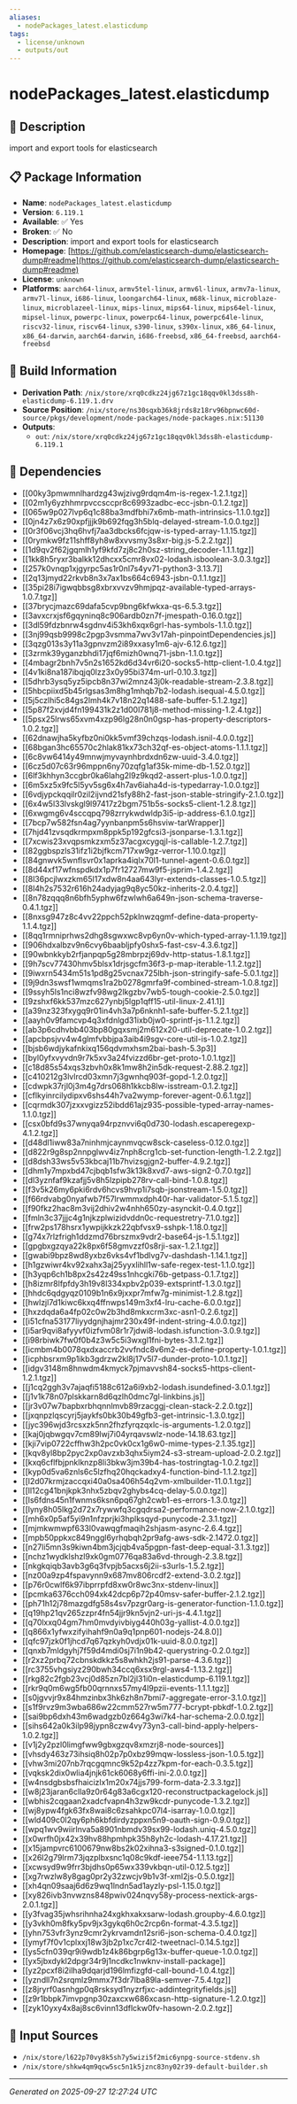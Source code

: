 ```yaml
---
aliases:
  - nodePackages_latest.elasticdump
tags:
  - license/unknown
  - outputs/out
---
```


# nodePackages_latest.elasticdump

## 📝 Description

import and export tools for elasticsearch

## 📋 Package Information

- **Name**: `nodePackages_latest.elasticdump`
- **Version**: `6.119.1`
- **Available**: ✅ Yes
- **Broken**: ✅ No
- **Description**: import and export tools for elasticsearch
- **Homepage**: [https://github.com/elasticsearch-dump/elasticsearch-dump#readme](https://github.com/elasticsearch-dump/elasticsearch-dump#readme)
- **License**: `unknown`
- **Platforms**: `aarch64-linux`, `armv5tel-linux`, `armv6l-linux`, `armv7a-linux`, `armv7l-linux`, `i686-linux`, `loongarch64-linux`, `m68k-linux`, `microblaze-linux`, `microblazeel-linux`, `mips-linux`, `mips64-linux`, `mips64el-linux`, `mipsel-linux`, `powerpc-linux`, `powerpc64-linux`, `powerpc64le-linux`, `riscv32-linux`, `riscv64-linux`, `s390-linux`, `s390x-linux`, `x86_64-linux`, `x86_64-darwin`, `aarch64-darwin`, `i686-freebsd`, `x86_64-freebsd`, `aarch64-freebsd`

## 🔧 Build Information

- **Derivation Path**: `/nix/store/xrq0cdkz24jg67z1gc18qqv0kl3dss8h-elasticdump-6.119.1.drv`
- **Source Position**: `/nix/store/ns30sqxb36k8jrds8z18rv96bpnwc60d-source/pkgs/development/node-packages/node-packages.nix:51130`
- **Outputs**:
  - `out`:  `/nix/store/xrq0cdkz24jg67z1gc18qqv0kl3dss8h-elasticdump-6.119.1`

## 🔗 Dependencies

- [[00ky3pmwmnlhardzg43wjzivg9rdqm4m-is-regex-1.2.1.tgz]]
- [[02m1y6yzhhmrpvccsccpr8c6993zadbc-ecc-jsbn-0.1.2.tgz]]
- [[065w9p027lvp6q1c88ba3mdfbhi7x6mb-math-intrinsics-1.1.0.tgz]]
- [[0jn4z7x6z90xpfjjjk9b692fqg3h5blq-delayed-stream-1.0.0.tgz]]
- [[0r3f06vcj3hq6hvfj7aa3dbcks6fcjqw-is-typed-array-1.1.15.tgz]]
- [[0rymkw9fz11shff8yh8w8xvvsmy3s8xr-big.js-5.2.2.tgz]]
- [[1d9qv2f62jgqmlh1yf9kfd7zj8c2h0sz-string_decoder-1.1.1.tgz]]
- [[1kk8h5ryxr3balkk12dhcxx5cmr8vx02-lodash.isboolean-3.0.3.tgz]]
- [[257k0vnqp1xjgyrpc5as1r0nl7s4yv71-python3-3.13.7]]
- [[2q13jmyd22rkvb8n3x7ax1bs664c6943-jsbn-0.1.1.tgz]]
- [[35pi28i7igwqbbsg8xbrxvvzv9hmjpqz-available-typed-arrays-1.0.7.tgz]]
- [[37brycjmazc69dafa5cvp9bng6kfwkxa-qs-6.5.3.tgz]]
- [[3avxcrxjsf6gqyninq8c906ardb0zn7f-jmespath-0.16.0.tgz]]
- [[3dl59fdzbnrw4sgdnv4i53kh6xqx6grl-has-symbols-1.1.0.tgz]]
- [[3nj99qsb9998c2pgp3vsmma7wv3v17ah-pinpointDependencies.js]]
- [[3qzg013s3y11a3gpnvzm2i89xxasy1m6-ajv-6.12.6.tgz]]
- [[3zrmk39yganzbhdi17jqf6mizh0wnq71-jsbn-1.1.0.tgz]]
- [[4mbagr2bnh7v5n2s1652kd6d34vr6i20-socks5-http-client-1.0.4.tgz]]
- [[4v1ki8na187ibqjq0lzz3x0y95bi374m-url-0.10.3.tgz]]
- [[5dhrb3ysq5yz5ipcb8n37wi2mnz43j0k-readable-stream-2.3.8.tgz]]
- [[5hbcpiixd5b45rlgsas3m8hg1mhqb7b2-lodash.isequal-4.5.0.tgz]]
- [[5j5czlhi5c84gs2lmh4k7v18n22q1488-safe-buffer-5.1.2.tgz]]
- [[5p87f2xvjd4fn199431k2z1d00l781j8-method-missing-1.2.4.tgz]]
- [[5psx25lrws65xvm4xzp96lg28n0n0gsp-has-property-descriptors-1.0.2.tgz]]
- [[62dnawjha5kyfbz0ni0kk5vmf39chzqs-lodash.isnil-4.0.0.tgz]]
- [[68bgan3hc65570c2hlak81kx73ch32qf-es-object-atoms-1.1.1.tgz]]
- [[6c8vw6414y49mnwjmyvaynhbrdxdn6zw-uuid-3.4.0.tgz]]
- [[6cz5d07c63r96mppn6ny70zqfg1af35k-mime-db-1.52.0.tgz]]
- [[6lf3khhyn3ccgbr0ka6lahg2l9z9kqd2-assert-plus-1.0.0.tgz]]
- [[6m5xz5x9fc5l5yv5sg6x4h7av6iaha4d-is-typedarray-1.0.0.tgz]]
- [[6vdjypckqqilr0zil2ijvnd21sfy88h2-fast-json-stable-stringify-2.1.0.tgz]]
- [[6x4w5l33lvskgl9l97417z2bgm751b5s-socks5-client-1.2.8.tgz]]
- [[6xwgmg6v4sccqpq798zrrykwdwldp3i5-ip-address-6.1.0.tgz]]
- [[7bcp7w582fsn4ag7yynbanpm5s6hsviw-tarWrapper]]
- [[7hjd41zvsqdkrmpxm8ppk5p192gfcsi3-jsonparse-1.3.1.tgz]]
- [[7xcwis23xvqpsmkzxm5z37acgxcygqjl-is-callable-1.2.7.tgz]]
- [[82ggbspzls31ifz1i2bjfkcm717xw9gz-verror-1.10.0.tgz]]
- [[84gnwvk5wnflsvr0x1aprka4iqlx70l1-tunnel-agent-0.6.0.tgz]]
- [[8d44xf17wfnspdkdx1p7fr12727mw9f5-jsprim-1.4.2.tgz]]
- [[8l36pcjlwxzkm65l17xdw8n4aa643lyr-extends-classes-1.0.5.tgz]]
- [[8l4h2s7532r616h24adyjag9q8yc50kz-inherits-2.0.4.tgz]]
- [[8n78zqqq8n6bfh5yphw6fzwlwh6a649n-json-schema-traverse-0.4.1.tgz]]
- [[8nxsg947z8c4vv22ppch52pklnwzqgmf-define-data-property-1.1.4.tgz]]
- [[8qq1rmniprhws2dhg8sgwxwc8vp6yn0v-which-typed-array-1.1.19.tgz]]
- [[906hdxalbzv9n6cvy6baabljpfy0shx5-fast-csv-4.3.6.tgz]]
- [[90wbnkkyb2rfjanpqp5g28mbrpzj69dv-http-status-1.8.1.tgz]]
- [[9h7scv77430hmv5blsx1drjsgcfm36f3-p-map-iterable-1.1.2.tgz]]
- [[9iwxrn5434m51s1pd8g25vcnax725lbh-json-stringify-safe-5.0.1.tgz]]
- [[9j9dn3swsf1wmqms1ra2b0278gmrfa9f-combined-stream-1.0.8.tgz]]
- [[9ssyh5ls1nci8wzfv98wg2lkgzbv7wb5-tough-cookie-2.5.0.tgz]]
- [[9zshxf6kk537mzc627ynbj5lgp1qff15-util-linux-2.41.1]]
- [[a39nz323fxygq9r01in4vh3a7p6nknh1-safe-buffer-5.2.1.tgz]]
- [[aayh0v9famcvp4q3xfdnlgd31ixb0jw0-sprintf-js-1.1.2.tgz]]
- [[ab3p6cdhvbb403bp80gqxsmj2m612x20-util-deprecate-1.0.2.tgz]]
- [[apcbpsjvv4w4glmfvbbjpa3aib4i9sgv-core-util-is-1.0.2.tgz]]
- [[bjsb6wdjykafnkixq156qdvmxhsm2bai-bash-5.3p3]]
- [[byl0yfxvyvdn9r7k5xv3a24fvizzd6br-get-proto-1.0.1.tgz]]
- [[c18d85s54xqs3zbvh0x8k1mw8h2in5dk-request-2.88.2.tgz]]
- [[c410212g3lvlrcd03xmn7j3gwnhq903f-gopd-1.2.0.tgz]]
- [[cdwpk37rjl0j3m4g7drs068h1kkcb8lw-isstream-0.1.2.tgz]]
- [[cflkyinrcilydipxv6shs44h7va2wymp-forever-agent-0.6.1.tgz]]
- [[cqrmdk307jzxxvgizz52ibdd61ajz935-possible-typed-array-names-1.1.0.tgz]]
- [[csx0bfd9s37wnyqa94rpznvvi6q0d730-lodash.escaperegexp-4.1.2.tgz]]
- [[d48dl1iww83a7ninhmjcaynmvqcw8sck-caseless-0.12.0.tgz]]
- [[d822r9g8sp2nnpglwv4iz7nph8crg1cb-set-function-length-1.2.2.tgz]]
- [[d8dsh33ws5v53kbcaj11b7hvizsgjgn2-buffer-4.9.2.tgz]]
- [[dhm1y7mpxbd47cjbqb1sfw3k13k8xvd7-aws-sign2-0.7.0.tgz]]
- [[dl3yznfaf9kzafjj5v8h5lzpipb278rv-call-bind-1.0.8.tgz]]
- [[f3v5k26my6pki6rdv6hcvs9hvp1i7sqb-jsonstream-1.5.0.tgz]]
- [[f66rdvabg0nyafwb7f57lrwmmxdph40r-har-validator-5.1.5.tgz]]
- [[f90fkz2hac8m3vij2dhiv2w4nhh650zy-asynckit-0.4.0.tgz]]
- [[fmln3c37jjjc4g1njkzplwizidvddn0c-requestretry-7.1.0.tgz]]
- [[frw2ps178hsrx1ywpijkkzk22qbfvsx9-sshpk-1.18.0.tgz]]
- [[g74x7rlzfrigh1ddzmd76brszmx9vdr2-base64-js-1.5.1.tgz]]
- [[gpgbxgzqya22k8px6f58gmvzzf0s8rji-sax-1.2.1.tgz]]
- [[gwabi9bpz8wd8yxbz6vks4vf1bdlvg7v-dashdash-1.14.1.tgz]]
- [[h1gzwiwr4kv92xahx3aj25yyxlihll1w-safe-regex-test-1.1.0.tgz]]
- [[h3yqp6ch1b8px2s42z49ss1nhcgki76b-getpass-0.1.7.tgz]]
- [[h8izmr8lfpfdy3h19v8l334xpbv2p039-extsprintf-1.3.0.tgz]]
- [[hhdc6qdgyqz0109b1n6x9jxxpr7mfw7g-minimist-1.2.8.tgz]]
- [[hwlzjl7d1kiwc6kxq4ffnwps149m3xf4-lru-cache-6.0.0.tgz]]
- [[hxzdqda6a4fp02c0w2b3hd8mkxcrm3xc-asn1-0.2.6.tgz]]
- [[i51cfna53177liyydgnjhajmr230x49f-indent-string-4.0.0.tgz]]
- [[i5ar9qvi8afyyvf0izfvm08r1r7jdwi8-lodash.isfunction-3.0.9.tgz]]
- [[i98rbiwk7fw0f0b4z3w5c5i3wxgl1fni-bytes-3.1.2.tgz]]
- [[icmbm4b0078qxdxaccrb2vvfndc8v6m2-es-define-property-1.0.1.tgz]]
- [[icphbsrxm9p1ikb3gdrzw2kl8j17v5l7-dunder-proto-1.0.1.tgz]]
- [[idgv3148m8hnwdm4kmyck7pjmavvsh84-socks5-https-client-1.2.1.tgz]]
- [[j1cq2ggh3v7ajaqfi5188c612a6i9xb2-lodash.isundefined-3.0.1.tgz]]
- [[j1v1k78n07plskkarn8d6qzlh0dmc7gl-linkbins.js]]
- [[jr3v07w7bapbxrbhqnnlmvb89rzacggj-clean-stack-2.2.0.tgz]]
- [[jxqnpzlqscyrj5jaykfs0bk30b49gfb3-get-intrinsic-1.3.0.tgz]]
- [[jyc396wjd3rcsxzk5nn2fhzfyrqzqxlc-is-arguments-1.2.0.tgz]]
- [[kaj0jqbwgqv7cm89lwj7i04yrqavswlz-node-14.18.63.tgz]]
- [[kji7vip0722cffhw3h2pc0vk0cx1g6w0-mime-types-2.1.35.tgz]]
- [[kqv8yl8bp2pyc2xp0avzxb3qhx5iym24-s3-stream-upload-2.0.2.tgz]]
- [[kxq6cflfbjpnklknzp8li3bkw3jm39b4-has-tostringtag-1.0.2.tgz]]
- [[kyp0d5va6znls6c5lzfhq20hqckadxy4-function-bind-1.1.2.tgz]]
- [[l2d07krmjzaccqxi40a0sa406h54q2vm-xmlbuilder-11.0.1.tgz]]
- [[ll12cg41bnjkpk3nhx5zbqv2ghybs4cq-delay-5.0.0.tgz]]
- [[ls6fdns45n1fwnms6ksn6pq67gh2cwb1-es-errors-1.3.0.tgz]]
- [[lyny8h05lkg2d72x7rywwfq3cgqdrsa2-performance-now-2.1.0.tgz]]
- [[mh6x0p5af5yi9n1nfzprjki3hplksqyd-punycode-2.3.1.tgz]]
- [[mjmkwmwpf633l0vawqgfmaqih2shjasm-async-2.6.4.tgz]]
- [[mpb50ppkxc849nggl6yrhqbqh2pr9afg-aws-sdk-2.1472.0.tgz]]
- [[n27li5mn3s9kiwn4bm3jcjqb4va5pgpn-fast-deep-equal-3.1.3.tgz]]
- [[nchz1wydklshzl9xk0gm0776qa83a6vd-through-2.3.8.tgz]]
- [[nkgkqiqb3avb3g6q3fvpjb5acxs6j2ii-s3urls-1.5.2.tgz]]
- [[nz00a9zp4fspavynn9x687mv806rcdf2-extend-3.0.2.tgz]]
- [[p76r0cwlf6k97ibprrpfd8xw0r8wc3nx-stdenv-linux]]
- [[pcmka6376cch094xk42dcp6p72p40msv-safer-buffer-2.1.2.tgz]]
- [[ph71h12j78mazgdfg58s4sv7pzgr0arg-is-generator-function-1.1.0.tgz]]
- [[q19hp21qv265zzpr4fn54jjr9kn5vjn2-uri-js-4.4.1.tgz]]
- [[q70lxxq04gm7hm0mvdyivbiyg440h03g-yallist-4.0.0.tgz]]
- [[q866x1yfwxzifyihahf9n0a9q1pnp601-nodejs-24.8.0]]
- [[qfc97jzk0f1jhcd7q67qzkyh0vdjx01k-uuid-8.0.0.tgz]]
- [[qnxb7mldgyhj7f59d4mdi0sj7i1n9b42-querystring-0.2.0.tgz]]
- [[r2xz2prbq72cbnskdkkz5s8whkh2js91-parse-4.3.6.tgz]]
- [[rc3755vhgsiyz290bwh34ccq6xsx9rgl-aws4-1.13.2.tgz]]
- [[rkg82c2fgb23vcj0d85zn7bl2jl31i0n-elasticdump-6.119.1.tgz]]
- [[rkr9q0m6wg5fb00qrnnxs57my4l9pzii-events-1.1.1.tgz]]
- [[s0jgvvjr9x84hmzinbx3hk6zh8n7bmi7-aggregate-error-3.1.0.tgz]]
- [[s1f9rvz9m3wba686w22cmm527rw5m777-bcrypt-pbkdf-1.0.2.tgz]]
- [[sai9bp6dxh43m6wadgzb0z664g3wi7k4-har-schema-2.0.0.tgz]]
- [[sihs642a0k3ilp98jypn8czw4vy73yn3-call-bind-apply-helpers-1.0.2.tgz]]
- [[v1j2y2pzl0limgfww9gbxgzqv8xmzrj8-node-sources]]
- [[vhsdy463z73ihsiq8h02p7p0xbz99mqw-lossless-json-1.0.5.tgz]]
- [[vhw3mi207nb7rqcgqmnc9k52p4zz7kpm-for-each-0.3.5.tgz]]
- [[vqksk2dix0wlia4jnjk61ck6068y6ffi-ini-2.0.0.tgz]]
- [[w4nsdgbsbsfhaicizlx1m20x74jjs799-form-data-2.3.3.tgz]]
- [[w8j23jaran6clla9z0r64g83a6cgx120-reconstructpackagelock.js]]
- [[wbhis2cqgaan2xadcfvapn4h3zw9kcdr-punycode-1.3.2.tgz]]
- [[wj8ypw4fgk63fx8wai8c6zsahkpc07l4-isarray-1.0.0.tgz]]
- [[wld409c0l2qy6ph6kbfdirdyzppxn5n9-oauth-sign-0.9.0.tgz]]
- [[wpq1wv9wiirlnva5a8901nbmdv39sx99-lodash.uniq-4.5.0.tgz]]
- [[x0wrfh0jx42x39hv88hpmhpk35h8yh2c-lodash-4.17.21.tgz]]
- [[x15jampvrc6100679nw8bs2k02xihna3-s3signed-0.1.0.tgz]]
- [[x26l2g79lrm73jqzplbxsnc1q08c9kdf-ieee754-1.1.13.tgz]]
- [[xcwsyd9w9frr3bjdhs0p65wx339vkbqn-util-0.12.5.tgz]]
- [[xg7rwzlw8y8gag0pr2y32zwcjv9b1v3f-xml2js-0.5.0.tgz]]
- [[xh4qn09saaj6d6z9wq1lndn5ad1ayzly-psl-1.15.0.tgz]]
- [[xy826ivb3nvwzns848pwiv024nqvy58y-process-nextick-args-2.0.1.tgz]]
- [[y3fvag35jwhsrihnha24xgkhxakxsarw-lodash.groupby-4.6.0.tgz]]
- [[y3vkh0m8fky5pv9jx3gykq6h0c2rcp6n-format-4.3.5.tgz]]
- [[yhn753vfr3ynz9cmr2ykrvamdn12sri6-json-schema-0.4.0.tgz]]
- [[ymyf7f0v1cplxxj18w3jb2p1xc7cr4l2-tweetnacl-0.14.5.tgz]]
- [[ys5cfn039qr9i9wdb1z4k86bgrp6g13x-buffer-queue-1.0.0.tgz]]
- [[yx5jbxdykl2dpgr34r9j1ncdkc1nwknv-install-package]]
- [[yz2pcxf8i2ilha9dqarjd196lmfizgfd-call-bound-1.0.4.tgz]]
- [[yzndll7n2srqmlz9mmx7f3dr7lba89la-semver-7.5.4.tgz]]
- [[z8jryrf0asnhgp0q8rsksyd1nyzrfjxc-addintegrityfields.js]]
- [[z9r1bbpk7imvpgnp30zaxcxw686xcasn-http-signature-1.2.0.tgz]]
- [[zyk10yxy4x8aj8sc6vinn13dflckw0fv-hasown-2.0.2.tgz]]

## 📁 Input Sources

- `/nix/store/l622p70vy8k5sh7y5wizi5f2mic6ynpg-source-stdenv.sh`
- `/nix/store/shkw4qm9qcw5sc5n1k5jznc83ny02r39-default-builder.sh`

---
*Generated on 2025-09-27 12:27:24 UTC*
